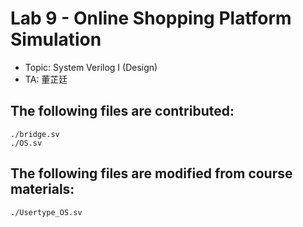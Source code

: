 # Lab 9 - Online Shopping Platform Simulation

- Topic: System Verilog I (Design)  
- TA: 董芷廷  

## The following files are contributed:  
```
./bridge.sv
./OS.sv
```

## The following files are modified from course materials:  
```
./Usertype_OS.sv
```
